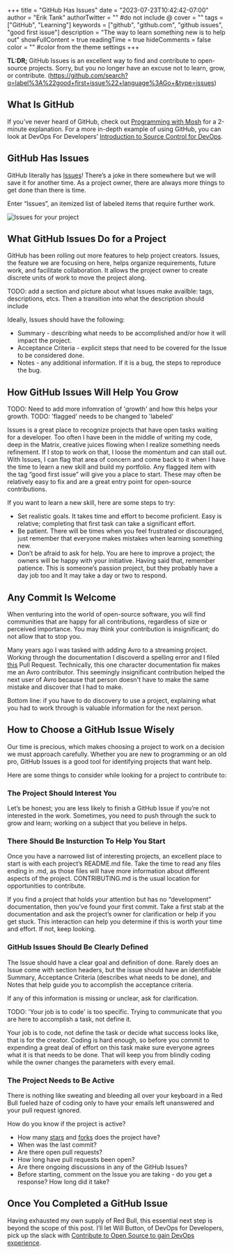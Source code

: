 +++
title = "GitHub Has Issues"
date = "2023-07-23T10:42:42-07:00"
author = "Erik Tank"
authorTwitter = "" #do not include @
cover = ""
tags = ["GitHub", "Learning"]
keywords = ["github", "github.com", "github issues", "good first issue"]
description = "The way to learn something new is to help out"
showFullContent = true
readingTime = true
hideComments = false
color = "" #color from the theme settings
+++

__TL:DR;__ GitHub Issues is an excellent way to find and contribute to open-source projects. Sorry, but you no longer have an excuse not to learn, grow, or contribute. (https://github.com/search?q=label%3A%22good+first+issue%22+language%3AGo+&type=issues)

## What Is GitHub

If you’ve never heard of GitHub, check out [Programming with Mosh](https://www.youtube.com/watch?v=2ReR1YJrNOM) for a 2-minute explanation. For a more in-depth example of using GitHub, you can look at DevOps For Developers’ [Introduction to Source Control for DevOps](https://www.youtube.com/watch?v=VfgsJhMPh4w).

## GitHub Has Issues

GitHub literally has [Issues](https://github.com/search?q=label%3A%22good+first+issue%22+language%3AGo+&type=issues)! There’s a joke in there somewhere but we will save it for another time. As a project owner, there are always more things to get done than there is time.

Enter “Issues”, an itemized list of labeled items that require further work.

![Issues for your project](/posts/2023/github_has_issues.png)

## What GitHub Issues Do for a Project

GitHub has been rolling out more features to help project creators. Issues, the feature we are focusing on here, helps organize requirements, future work, and facilitate collaboration. It allows the project owner to create discrete units of work to move the project along.

TODO: add a section and picture about what Issues make availble: tags, descriptions, etcs.  Then a transition into what the description should include

Ideally, Issues should have the following:

* Summary - describing what needs to be accomplished and/or how it will impact the project.
* Acceptance Criteria - explicit steps that need to be covered for the Issue to be considered done.
* Notes - any additional information. If it is a bug, the steps to reproduce the bug.

## How GitHub Issues Will Help You Grow

TODO: Need to add more infomration of 'growth' and how this helps your growth.
TODO: 'flagged' needs to be changed to 'labeled'

Issues is a great place to recognize projects that have open tasks waiting for a developer. Too often I have been in the middle of writing my code, deep in the Matrix, creative juices flowing when I realize something needs refinement.  If I stop to work on that, I loose the momentum and can stall out.  With Issues, I can flag that area of concern and come back to it when I have the time to learn a new skill and build my portfolio. Any flagged item with the tag “good first issue” will give you a place to start. These may often be relatively easy to fix and are a great entry point for open-source contributions.

If you want to learn a new skill, here are some steps to try:

* Set realistic goals. It takes time and effort to become proficient. Easy is relative; completing that first task can take a significant effort.
* Be patient. There will be times when you feel frustrated or discouraged, just remember that everyone makes mistakes when learning something new.
* Don’t be afraid to ask for help. You are here to improve a project; the owners will be happy with your initiative. Having said that, remember patience. This is someone’s passion project, but they probably have a day job too and It may take a day or two to respond.

## Any Commit Is Welcome

When venturing into the world of open-source software, you will find communities that are happy for all contributions, regardless of size or perceived importance. You may think your contribution is insignificant; do not allow that to stop you.

Many years ago I was tasked with adding Avro to a streaming project. Working through the documentation I discoverd a spelling error and I filed [this](https://github.com/apache/avro/commit/5f064c0d162ea3bb2a28b576c590638052177054) Pull Request. Technically, this one character documentation fix makes me an Avro contributor. This seemingly insignificant contribution helped the next user of Avro because that person doesn't have to make the same mistake and discover that I had to make.

Bottom line: if you have to do discovery to use a project, explaining what you had to work through is valuable information for the next person.

## How to Choose a GitHub Issue Wisely

Our time is precious, which makes choosing a project to work on a decision we must approach carefully. Whether you are new to programming or an old pro, GitHub Issues is a good tool for identifying projects that want help.

Here are some things to consider while looking for a project to contribute to:

### The Project Should Interest You

Let’s be honest; you are less likely to finish a GitHub Issue if you’re not interested in the work. Sometimes, you need to push through the suck to grow and learn; working on a subject that you believe in helps.

### There Should Be Insturction To Help You Start

Once you have a narrowed list of interesting projects, an excellent place to start is with each project’s README.md file. Take the time to read any files ending in .md, as those files will have more information about different aspects of the project. CONTRIBUTING.md is the usual location for opportunities to contribute.

If you find a project that holds your attention but has no “development” documentation, then you’ve found your first commit. Take a first stab at the documentation and ask the project’s owner for clarification or help if you get stuck. This interaction can help you determine if this is worth your time and effort.  If not, keep looking.

### GitHub Issues Should Be Clearly Defined

The Issue should have a clear goal and definition of done. Rarely does an Issue come with section headers, but the issue should have an identifiable Summary, Acceptance Criteria (describes what needs to be done), and Notes that help guide you to accomplish the acceptance criteria.

If any of this information is missing or unclear, ask for clarification. 

TODO: 'Your job is to code' is too specific.  Trying to communicate that you are here to accomplish a task, not define it.

Your job is to code, not define the task or decide what success looks like, that is for the creator.  Coding is hard enough, so before you commit to expending a great deal of effort on this task make sure everyone agrees what it is that needs to be done.  That will keep you from blindly coding while the owner changes the parameters with every email.

### The Project Needs to Be Active

There is nothing like sweating and bleeding all over your keyboard in a Red Bull fueled haze of coding only to have your emails left unanswered and your pull request ignored.

How do you know if the project is active?

* How many [stars](https://www.infracost.io/blog/github-stars-matter-here-is-why) and [forks](https://blog.tidelift.com/dont-judge-a-project-by-its-github-stars-alone) does the project have?
* When was the last commit?
* Are there open pull requests?
* How long have pull requests been open?
* Are there ongoing discussions in any of the GitHub Issues?
* Before starting, comment on the Issue you are taking - do you get a response? How long did it take?

## Once You Completed a GitHub Issue

Having exhausted my own supply of Red Bull, this essential next step is beyond the scope of this post. I’ll let Will Button, of DevOps for Developers, pick up the slack with [Contribute to Open Source to gain DevOps experience](https://www.youtube.com/watch?v=NkVpcsh_TfA&t=222s).
